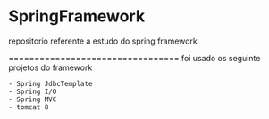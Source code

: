 # SpringFramework
repositorio referente a estudo do spring framework

=================================
foi usado os seguinte projetos do framework

	- Spring JdbcTemplate
	- Spring I/O
	- Spring MVC
	- tomcat 8
